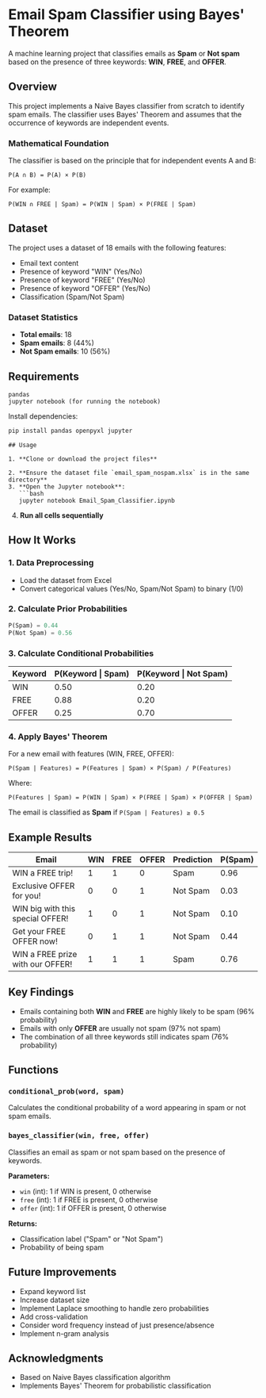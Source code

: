 
# Email Spam Classifier using Bayes' Theorem

A machine learning project that classifies emails as **Spam** or **Not spam** based on the presence of three keywords: **WIN**, **FREE**, and **OFFER**.

## Overview

This project implements a Naive Bayes classifier from scratch to identify spam emails. The classifier uses Bayes' Theorem and assumes that the occurrence of keywords are independent events.

### Mathematical Foundation

The classifier is based on the principle that for independent events A and B:

```
P(A ∩ B) = P(A) × P(B)
```

For example:
```
P(WIN ∩ FREE | Spam) = P(WIN | Spam) × P(FREE | Spam)
```

## Dataset

The project uses a dataset of 18 emails with the following features:
- Email text content
- Presence of keyword "WIN" (Yes/No)
- Presence of keyword "FREE" (Yes/No)
- Presence of keyword "OFFER" (Yes/No)
- Classification (Spam/Not Spam)

### Dataset Statistics

- **Total emails**: 18
- **Spam emails**: 8 (44%)
- **Not Spam emails**: 10 (56%)

## Requirements

```
pandas
jupyter notebook (for running the notebook)
```

Install dependencies:
```bash
pip install pandas openpyxl jupyter
```

```
## Usage

1. **Clone or download the project files**

2. **Ensure the dataset file `email_spam_nospam.xlsx` is in the same directory**
3. **Open the Jupyter notebook**:
   ```bash
   jupyter notebook Email_Spam_Classifier.ipynb
   ```

4. **Run all cells sequentially**

## How It Works

### 1. Data Preprocessing
- Load the dataset from Excel
- Convert categorical values (Yes/No, Spam/Not Spam) to binary (1/0)

### 2. Calculate Prior Probabilities
```python
P(Spam) = 0.44
P(Not Spam) = 0.56
```

### 3. Calculate Conditional Probabilities

| Keyword | P(Keyword \| Spam) | P(Keyword \| Not Spam) |
|---------|-------------------|----------------------|
| WIN     | 0.50              | 0.20                 |
| FREE    | 0.88              | 0.20                 |
| OFFER   | 0.25              | 0.70                 |

### 4. Apply Bayes' Theorem

For a new email with features (WIN, FREE, OFFER):

```
P(Spam | Features) = P(Features | Spam) × P(Spam) / P(Features)
```

Where:
```
P(Features | Spam) = P(WIN | Spam) × P(FREE | Spam) × P(OFFER | Spam)
```

The email is classified as **Spam** if `P(Spam | Features) ≥ 0.5`

## Example Results

| Email | WIN | FREE | OFFER | Prediction | P(Spam) |
|-------|-----|------|-------|------------|---------|
| WIN a FREE trip! | 1 | 1 | 0 | Spam | 0.96 |
| Exclusive OFFER for you! | 0 | 0 | 1 | Not Spam | 0.03 |
| WIN big with this special OFFER! | 1 | 0 | 1 | Not Spam | 0.10 |
| Get your FREE OFFER now! | 0 | 1 | 1 | Not Spam | 0.44 |
| WIN a FREE prize with our OFFER! | 1 | 1 | 1 | Spam | 0.76 |

## Key Findings

- Emails containing both **WIN** and **FREE** are highly likely to be spam (96% probability)
- Emails with only **OFFER** are usually not spam (97% not spam)
- The combination of all three keywords still indicates spam (76% probability)

## Functions

### `conditional_prob(word, spam)`
Calculates the conditional probability of a word appearing in spam or not spam emails.

### `bayes_classifier(win, free, offer)`
Classifies an email as spam or not spam based on the presence of keywords.

**Parameters:**
- `win` (int): 1 if WIN is present, 0 otherwise
- `free` (int): 1 if FREE is present, 0 otherwise
- `offer` (int): 1 if OFFER is present, 0 otherwise

**Returns:**
- Classification label ("Spam" or "Not Spam")
- Probability of being spam

## Future Improvements

- Expand keyword list
- Increase dataset size
- Implement Laplace smoothing to handle zero probabilities
- Add cross-validation
- Consider word frequency instead of just presence/absence
- Implement n-gram analysis


## Acknowledgments

- Based on Naive Bayes classification algorithm
- Implements Bayes' Theorem for probabilistic classification
